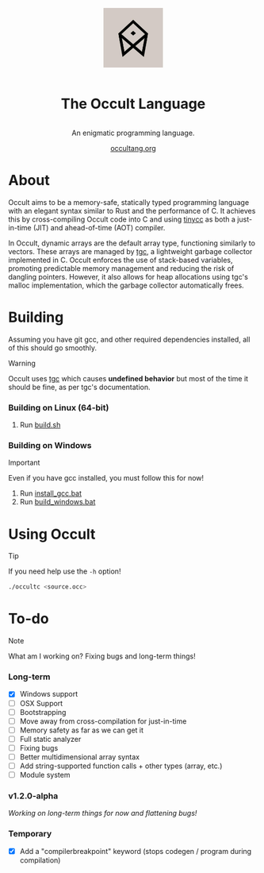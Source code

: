 <div align="center" style="display:grid;place-items:center;">
<p>
    <a href="https://occultlang.org/" target="_blank"><img width="120" src="occult.jpg"></a>
</p>
<h1>The Occult Language</h1>
<p>
An enigmatic programming language.
</p>
<a href="https://occultlang.org/" target="_blank">occultang.org</a>
</div>

# About
Occult aims to be a memory-safe, statically typed programming language with an elegant syntax similar to Rust and the performance of C. It achieves this by cross-compiling Occult code into C and using [tinycc](https://github.com/TinyCC/tinycc) as both a just-in-time (JIT) and ahead-of-time (AOT) compiler.

In Occult, dynamic arrays are the default array type, functioning similarly to vectors. These arrays are managed by [tgc](https://github.com/orangeduck/tgc/tree/master), a lightweight garbage collector implemented in C. Occult enforces the use of stack-based variables, promoting predictable memory management and reducing the risk of dangling pointers. However, it also allows for heap allocations using tgc's malloc implementation, which the garbage collector automatically frees.
# Building
Assuming you have git gcc, and other required dependencies installed, all of this should go smoothly.
> [!WARNING]  
> Occult uses [tgc](https://github.com/orangeduck/tgc) which causes **undefined behavior** but most of the time it should be fine, as per tgc's documentation.
> 
### Building on Linux (64-bit)
1) Run [build.sh](https://github.com/occultlang/occult/blob/main/build.sh)
### Building on Windows
> [!IMPORTANT]
> Even if you have gcc installed, you must follow this for now!

1) Run [install_gcc.bat](https://github.com/occultlang/occult/blob/main/install_gcc.bat) <br>
2) Run [build_windows.bat](https://github.com/occultlang/occult/blob/main/build_windows.bat)

# Using Occult
> [!TIP]
> If you need help use the `-h` option!
```sh
./occultc <source.occ>
```

# To-do

> [!NOTE]
> What am I working on? Fixing bugs and long-term things!

### Long-term
- [x] Windows support
- [ ] OSX Support 
- [ ] Bootstrapping
- [ ] Move away from cross-compilation for just-in-time
- [ ] Memory safety as far as we can get it
- [ ] Full static analyzer
- [ ] Fixing bugs
- [ ] Better multidimensional array syntax 
- [ ] Add string-supported function calls + other types (array, etc.)
- [ ] Module system

### v1.2.0-alpha
*Working on long-term things for now and flattening bugs!*

### Temporary
- [x] Add a "compilerbreakpoint" keyword (stops codegen / program during compilation)

